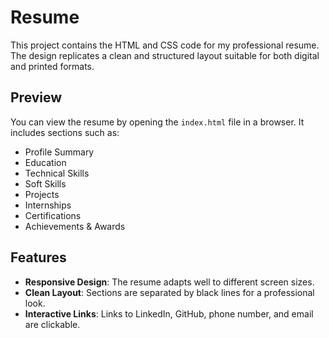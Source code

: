 # Resume

This project contains the HTML and CSS code for my professional resume. The design replicates a clean and structured layout suitable for both digital and printed formats.

## Preview

You can view the resume by opening the `index.html` file in a browser. It includes sections such as:

- Profile Summary
- Education
- Technical Skills
- Soft Skills
- Projects
- Internships
- Certifications
- Achievements & Awards

## Features

- **Responsive Design**: The resume adapts well to different screen sizes.
- **Clean Layout**: Sections are separated by black lines for a professional look.
- **Interactive Links**: Links to LinkedIn, GitHub, phone number, and email are clickable.



